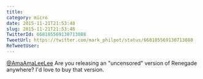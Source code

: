 ```yaml
---
title: 
category: micro
date: 2015-11-21T21:53:48
slug: 2015-11-21T21:53:48
TwitterId: 668185569130713088
TweetUrl: https://twitter.com/mark_philpot/status/668185569130713088
ReTweetUser: 
---
```


[@AmaAmaLeeLee](https://twitter.com/AmaAmaLeeLee) Are you releasing an "uncensored" version of Renegade anywhere? I'd love to buy that version.